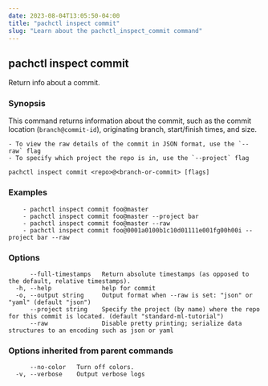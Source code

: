 ```yaml
---
date: 2023-08-04T13:05:50-04:00
title: "pachctl inspect commit"
slug: "Learn about the pachctl_inspect_commit command"
---
```


## pachctl inspect commit

Return info about a commit.

### Synopsis

This command returns information about the commit, such as the commit location (`branch@commit-id`), originating branch, start/finish times, and size. 

	- To view the raw details of the commit in JSON format, use the `--raw` flag 
	- To specify which project the repo is in, use the `--project` flag 


```
pachctl inspect commit <repo>@<branch-or-commit> [flags]
```

### Examples

```
	- pachctl inspect commit foo@master 
	- pachctl inspect commit foo@master --project bar 
	- pachctl inspect commit foo@master --raw 
	- pachctl inspect commit foo@0001a0100b1c10d01111e001fg00h00i --project bar --raw 

```

### Options

```
      --full-timestamps   Return absolute timestamps (as opposed to the default, relative timestamps).
  -h, --help              help for commit
  -o, --output string     Output format when --raw is set: "json" or "yaml" (default "json")
      --project string    Specify the project (by name) where the repo for this commit is located. (default "standard-ml-tutorial")
      --raw               Disable pretty printing; serialize data structures to an encoding such as json or yaml
```

### Options inherited from parent commands

```
      --no-color   Turn off colors.
  -v, --verbose    Output verbose logs
```


